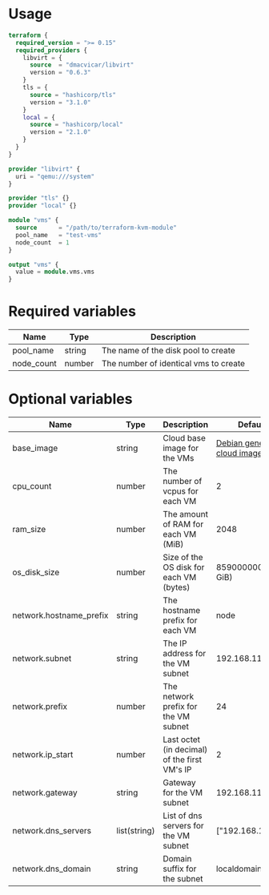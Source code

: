 # Usage
```terraform
terraform {
  required_version = ">= 0.15"
  required_providers {
    libvirt = {
      source  = "dmacvicar/libvirt"
      version = "0.6.3"
    }
    tls = {
      source = "hashicorp/tls"
      version = "3.1.0"
    }
    local = {
      source = "hashicorp/local"
      version = "2.1.0"
    }
  }
}

provider "libvirt" {
  uri = "qemu:///system"
}

provider "tls" {}
provider "local" {}

module "vms" {
  source      = "/path/to/terraform-kvm-module"
  pool_name   = "test-vms"
  node_count  = 1
}

output "vms" {
  value = module.vms.vms
}
```

# Required variables
| Name | Type | Description |
| ---- | ---- | ----------- |
| pool_name | string | The name of the disk pool to create |
| node_count | number | The number of identical vms to create | 
                                                                                           
# Optional variables
| Name | Type | Description | Default |
| ---- | ---- | ----------- | ------- |
| base_image | string | Cloud base image for the VMs | [Debian generic cloud image](https://cdimage.debian.org/cdimage/cloud/buster/daily/20210129-530/debian-10-genericcloud-amd64-daily-20210129-530.qcow2) |
| cpu_count | number | The number of vcpus for each VM | 2 |
| ram_size | number | The amount of RAM for each VM (MiB) | 2048 |
| os_disk_size | number | Size of the OS disk for each VM (bytes) | 8590000000 (8 GiB) |
| network.hostname_prefix | string | The hostname prefix for each VM | node |
| network.subnet | string | The IP address for the VM subnet | 192.168.110.0 |
| network.prefix | number | The network prefix for the VM subnet | 24 |
| network.ip_start | number | Last octet (in decimal) of the first VM's IP | 2 |
| network.gateway | string | Gateway for the VM subnet | 192.168.110.1 |
| network.dns_servers | list(string) | List of dns servers for the VM subnet | ["192.168.110.1"] |
| network.dns_domain | string | Domain suffix for the subnet | localdomain.net |

